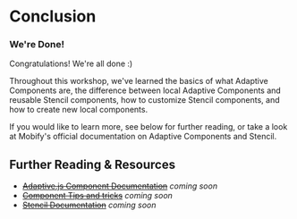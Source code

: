 # Conclusion

### We're Done!

Congratulations! We're all done :)

Throughout this workshop, we've learned the basics of what Adaptive Components are, the difference between local Adaptive Components and reusable Stencil components, how to customize Stencil components, and how to create new local components.

If you would like to learn more, see below for further reading, or take a look at Mobify's official documentation on Adaptive Components and Stencil.


## Further Reading & Resources

* ~~[Adaptive.js Component Documentation]()~~ _coming soon_
* ~~[Component Tips and tricks]()~~ _coming soon_
* ~~[Stencil Documentation]()~~ _coming soon_
